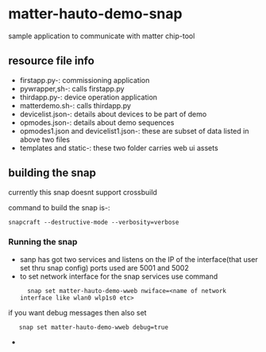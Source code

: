 # matter-hauto-demo-snap
sample application to communicate with matter chip-tool
## resource file info
- firstapp.py-: commissioning application
- pywrapper,sh-: calls firstapp.py
- thirdapp.py-: device operation application
- matterdemo.sh-: calls thirdapp.py
- devicelist.json-: details about devices to be part of demo
- opmodes.json-: details about demo sequences
- opmodes1.json and devicelist1.json-: these are subset of data listed in above two files 
- templates and static-: these two folder carries web ui assets
## building the snap
currently this snap doesnt support crossbuild

command to build the snap is-:
```
snapcraft --destructive-mode --verbosity=verbose

```

### Running the snap
- sanp has got two services and listens on the IP of the interface(that user set thru snap config) ports used are 5001 and 5002
- to set network interface for the snap services use command
  ```
    snap set matter-hauto-demo-wweb nwiface=<name of network interface like wlan0 wlp1s0 etc>
  
  ```
 if you want debug messages then also set
 ```
    snap set matter-hauto-demo-wweb debug=true
``` 
- 
